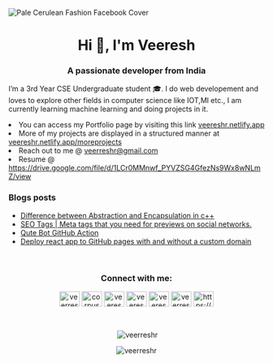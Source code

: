 ![Pale Cerulean Fashion Facebook Cover](https://user-images.githubusercontent.com/59141533/118977871-46db2f00-b994-11eb-9bd7-33167cbea4f3.png)
<h1 align="center">Hi 👋, I'm Veeresh</h1>
<h3 align="center">A passionate developer from India</h3>

<p >I’m a 3rd Year CSE Undergraduate student 🎓. I do web developement and loves to explore other fields in computer science like IOT,Ml etc., I am currently learning machine learning and doing projects in it. 
 <li>You can access my Portfolio page by visiting this link <a href="https://veereshr.netlify.app">veereshr.netlify.app</a></li>
 <li>More of my projects are displayed in a structured manner at <a href="https://veereshr.netlify.app/moreprojects">veereshr.netlify.app/moreprojects</a></li>
  <li> Reach out to me @ <a href="mailto:veerreshr@gmail.com">veerreshr@gmail.com</a> </li>

<li>Resume @ <a href=https://drive.google.com/file/d/1LCr0MMnwf_PYVZSG4GfezNs9Wx8wNLmZ/view>https://drive.google.com/file/d/1LCr0MMnwf_PYVZSG4GfezNs9Wx8wNLmZ/view</a> </li>
</p>


### Blogs posts
<!-- BLOG-POST-LIST:START -->
- [Difference between Abstraction and Encapsulation in c++](https://blog.veereshr.me/difference-between-abstraction-and-encapsulation-in-c)
- [SEO Tags | Meta tags that you need for previews on social networks.](https://blog.veereshr.me/seo-tags-or-meta-tags-that-you-need-for-previews-on-social-networks-1)
- [Qute Bot GitHub Action](https://blog.veereshr.me/qute-bot-github-action)
- [Deploy react app to GitHub pages with and without a custom domain](https://blog.veereshr.me/deploy-react-app-to-github-pages-with-and-without-a-custom-domain)
<!-- BLOG-POST-LIST:END -->
<br>
<!-- Social--->
<h3 align="center">Connect with me:</h3>
<p align="center">
<a href="https://dev.to/veerreshr" target="blank"><img align="center" src="https://cdn.jsdelivr.net/npm/simple-icons@3.0.1/icons/dev-dot-to.svg" alt="veerreshr" height="30" width="40" /></a>
<a href="https://twitter.com/corpuscle18" target="blank"><img align="center" src="https://cdn.jsdelivr.net/npm/simple-icons@3.0.1/icons/twitter.svg" alt="corpuscle18" height="30" width="40" /></a>
<a href="https://linkedin.com/in/veereshr" target="blank"><img align="center" src="https://cdn.jsdelivr.net/npm/simple-icons@3.0.1/icons/linkedin.svg" alt="veereshr" height="30" width="40" /></a>
<a href="https://instagram.com/veereshrr" target="blank"><img align="center" src="https://cdn.jsdelivr.net/npm/simple-icons@3.0.1/icons/instagram.svg" alt="veereshrr" height="30" width="40" /></a>
<a href="https://www.hackerrank.com/veeresh_ravipat1" target="blank"><img align="center" src="https://cdn.jsdelivr.net/npm/simple-icons@3.0.1/icons/hackerrank.svg" alt="veeresh_ravipat1" height="30" width="40" /></a>
<a href="https://www.hackerearth.com/veerreshr" target="blank"><img align="center" src="https://cdn.jsdelivr.net/npm/simple-icons@3.0.1/icons/hackerearth.svg" alt="veerreshr" height="30" width="40" /></a>
<a href="/https://blog.veereshr.me/rss.xml" target="blank"><img align="center" src="https://cdn.jsdelivr.net/npm/simple-icons@3.0.1/icons/rss.svg" alt="https://blog.veereshr.me/rss.xml" height="30" width="40" /></a>
</p>
<!-- Social--->

<br>
<p align="center">&nbsp;<img align="center" src="https://github-readme-stats.vercel.app/api?username=veerreshr&show_icons=true&locale=en" alt="veerreshr" /></p>

<p align="center"><img align="center" src="https://github-readme-streak-stats.herokuapp.com/?user=veerreshr&" alt="veerreshr" /></p>

